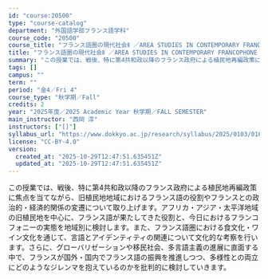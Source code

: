 ```yaml
---
id: "course:20500"
type: "course-catalog"
department: "外国語学部フランス語学科"
course_code: "20500"
course_title: "フランス語圏の現代社会Ⅱ ／AREA STUDIES IN CONTEMPORARY FRANCOPHONE SOCIETY II"
title: "フランス語圏の現代社会Ⅱ ／AREA STUDIES IN CONTEMPORARY FRANCOPHONE SOCIETY II"
summary: "この授業では、戦後、特に第4共和政以降のフランス政府による植民地再編政策に焦点を当てながら、旧植民地地域におけるフランス語の役割やフランスとの政治的・経済的関係の変遷について取り上げます。アフリカ・アジア・太平洋地域の旧植民地を中心に、フラ…"
tags: []
campus: ""
term: ""
period: "金4／Fri 4"
course_type: "秋学期／Fall"
credits: 2
year: "2025年度／2025 Academic Year 秋学期／FALL SEMESTER"
main_instructor: "西岡 淳"
instructors: ["[]"]
syllabus_url: "https://www.dokkyo.ac.jp/research/syllabus/2025/0103/0103_20500_ja_JP.html"
license: "CC-BY-4.0"
version:
  created_at: "2025-10-29T12:47:51.635451Z"
  updated_at: "2025-10-29T12:47:51.635451Z"
---
```

この授業では、戦後、特に第4共和政以降のフランス政府による植民地再編政策に焦点を当てながら、旧植民地地域におけるフランス語の役割やフランスとの政治的・経済的関係の変遷について取り上げます。アフリカ・アジア・太平洋地域の旧植民地を中心に、フランス語が果たしてきた役割と、今日におけるフランコフォニーの実態を地域別に検討します。また、フランス語圏における食文化・ワイン文化を通じて、言語とアイデンティティの関連について文化的な考察を行います。さらに、グローバリゼーションや移民社会、多言語主義の進展に直面する中で、フランスが国外・国内でフランス語の振興を推進しつつ、多様性との両立にどのようなジレンマを抱えているのかを批判的に検討していきます。
